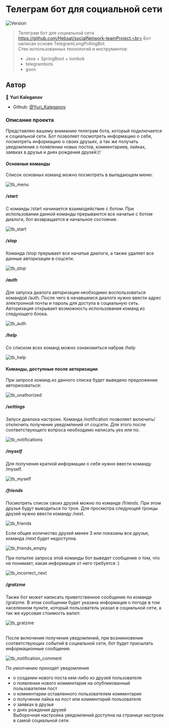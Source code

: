 # Телеграм бот для социальной сети
![Version](https://img.shields.io/badge/version-1.0-blue.svg?cacheSeconds=2592000)

> Телеграм бот для социальной сети https://github.com/Hebsat/socialNetwork-teamProject.<br>
> Бот написан основе TelegramLongPollingBot.<br>
> Стек использованных технологий и инструментов: 
> - Java + SpringBoot + lombok
> - telegrambots
> - gson


## Автор

👤 **Yuri Kaleganov**

* Github: [@Yuri_Kaleganov](https://github.com/Hebsat)

### Описание проекта
Представляю вашему вниманию телеграм бота, который подключается к социальной сети. Бот позволяет посмотреть информацию о себе, посмотреть информацию о своих друзьях, а так же получать уведомления о появлении новых постов, комментариев, лайках, заявках в друзья и днях рождения друзей:)!
#### Основные команды
Список основных команд можно посмотреть в выпадающем меню:

![tb_menu](https://user-images.githubusercontent.com/109655199/224533795-e207499c-2420-449e-800d-1cfa80786aa5.png)

##### /start
С команды /start начинается взаимодействие с ботом. При использовании данной команды прерываются все начатые с ботом диалоги, бот возвращается в начальное состояние.

![tb_start](https://user-images.githubusercontent.com/109655199/224534007-8facbe1b-c884-4cb2-addf-13bb963bdd15.png)

##### /stop
Команда /stop прерывает все начатые диалоги, а также удаляет все данные авторизации в соцсети.

![tb_stop](https://user-images.githubusercontent.com/109655199/224534076-af76813c-af95-41fe-8d1f-c82501f91c14.png)

##### /auth
Для запуска диалога авторизации необходимо воспользоваться командой /auth. После чего в начавшемся диалоге нужно ввести адрес электронной почты и пароль для доступа в социальную сеть. Авторизация открывает возможность использования команд из следующего блока.

![tb_auth](https://user-images.githubusercontent.com/109655199/224534204-4ac2c7fc-ef95-4c78-aad8-53281bae4d3f.png)

##### /help
Со списком всех команд можно ознакомиться набрав /help

![tb_help](https://user-images.githubusercontent.com/109655199/224534433-c5a1e521-52bd-47e1-ac07-f17d2cc9ccd0.png)

#### Команды, доступные после авторизации
При запросе команд из данного списка будет выведено предложение авторизоваться:

![tb_unathorized](https://user-images.githubusercontent.com/109655199/224535520-3c16e161-db89-477e-b84e-ddd0547dc170.png)

##### /settings
Запуск диалока настроек. Команда /notification позволяет включить/отключить получение уведомлений от соцсети. Для этого после соответствующего вопроса необходимо написать yes или no.

![tb_notifications](https://user-images.githubusercontent.com/109655199/224534569-7b31e1a2-2bcb-410b-9b77-ecb06dbf5459.png)

##### /myself
Для получения краткой информации о себе нужно ввести команду /myself.

![tb_myself](https://user-images.githubusercontent.com/109655199/224534828-13932e42-2a36-4007-baab-18a5203acb80.png)

##### /friends
Посмотреть список своих друзей можно по команде /friends. При этом друзья будут выводиться по трое. Для просмотра следующей троицы друзей нужно ввести команду /next. 

![tb_friends](https://user-images.githubusercontent.com/109655199/224534858-ec0fdf8d-2a27-4c49-b03c-81a3788eec7b.png)

Если общее количество друзей менее 3 или показаны все друзья, команда /next будет недоступна.

![tb_friends_empty](https://user-images.githubusercontent.com/109655199/224535085-849869ad-a915-4c8a-baea-75b518805e63.png)

При попытке запроса этой команды бот выведет сообщение о том, что не понимает, какая информация от него требуется :)

![tb_incorrect_next](https://user-images.githubusercontent.com/109655199/224535169-2fcfb4b2-0c82-40bf-9276-1c3af3187464.png)

##### /gratzme
Также бот может написать приветственное сообщение по команде /gratzme. В этом сообщении будет указана информация о погоде в том населенном пункте, который пользователь указал в социальной сети, а так же курсовая стоимость валют.

![tb_gratzme](https://user-images.githubusercontent.com/109655199/224535375-455ef631-4e8b-4856-a6ec-498f8fcdcd5f.png)

<br>
После включения получения уведомлений, при возникновении соответствующих событий в социальной сети, бот будет присылать информационные сообщения.

![tb_notification_comment](https://user-images.githubusercontent.com/109655199/224535667-ccf02ab5-ac4b-43a7-8091-e84f9f2b7e64.png)

По умолчанию приходят уведомления 
- о создании нового поста кем-либо из друзей пользователя
- о появлении нового комментария на опубликованный пользователем пост
- о комментарии оставленного пользователем комментария
- о получении лайка на пост или комментарий пользователя
- о заявках в друзья
- о днях рождения друзей
<br>Выборочная настройка уведомлений доступна на странице настроек в самой социальной сети.

